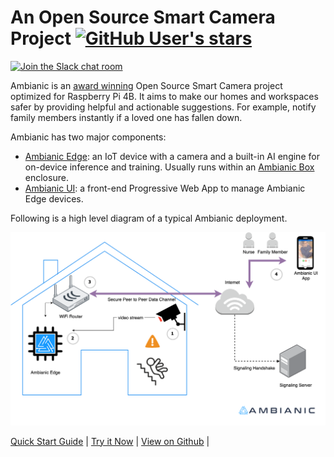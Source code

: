 
# An Open Source Smart Camera Project [![GitHub User's stars](https://img.shields.io/github/stars/ambianic?style=social)](https://github.com/ambianic)

[![Join the Slack chat room](https://img.shields.io/badge/Slack-Join%20the%20chat%20room-blue)](https://join.slack.com/t/ambianicai/shared_invite/zt-eosk4tv5-~GR3Sm7ccGbv1R7IEpk7OQ)

Ambianic is an [award winning](https://blog.ambianic.ai/2020/11/05/awards.html) Open Source Smart Camera project optimized for Raspberry Pi 4B. It aims to make our homes and workspaces safer by providing helpful and actionable suggestions. For example, notify family members instantly if a loved one has fallen down.

Ambianic has two major components: 

* [Ambianic Edge](users/ambianicedge): an IoT device with a camera and a built-in AI engine for on-device inference and training. Usually runs within an [Ambianic Box](users/ambianicbox) enclosure.
* [Ambianic UI](users/ambianicui): a front-end Progressive Web App to manage Ambianic Edge devices.

Following is a high level diagram of a typical Ambianic deployment.

![Ambianic High Level Diagram](../assets/images/Ambianic-High-Level-Diagram.png)


[Quick Start Guide](https://docs.ambianic.ai/users/quickstart/) |
[Try it Now](https://ui.ambianic.ai) |
[View on Github](https://github.com/ambianic) |

